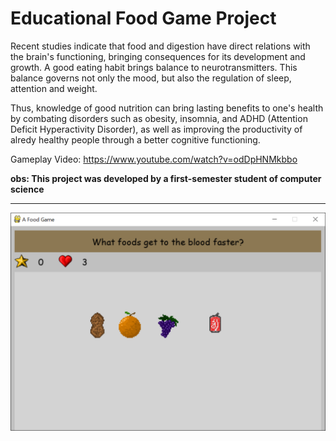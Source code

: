 # Educational Food Game Project
Recent studies indicate that food and digestion have direct relations with the brain's functioning, bringing consequences for its development and growth. A good eating habit brings balance to neurotransmitters. This balance governs not only the mood, but also the regulation of sleep, attention and weight.

Thus, knowledge of good nutrition can bring lasting benefits to one's health by combating disorders such as obesity, insomnia, and ADHD (Attention Deficit Hyperactivity Disorder), as well as improving the productivity of alredy healthy people through a better cognitive functioning.

Gameplay Video: https://www.youtube.com/watch?v=odDpHNMkbbo

**obs: This project was developed by a first-semester student of computer science**
_______________________________________

![Alt](https://github.com/begalv/Educational-Food-Game/blob/master/docs/images/gameDisplay.png)
